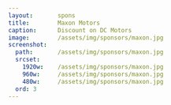 ```yaml
---
layout:       spons
title:        Maxon Motors
caption:      Discount on DC Motors
image:        /assets/img/sponsors/maxon.jpg
screenshot:
  path:       /assets/img/sponsors/maxon.jpg
  srcset:
    1920w:    /assets/img/sponsors/maxon.jpg
    960w:     /assets/img/sponsors/maxon.jpg
    480w:     /assets/img/sponsors/maxon.jpg
  ord: 3
---
```

